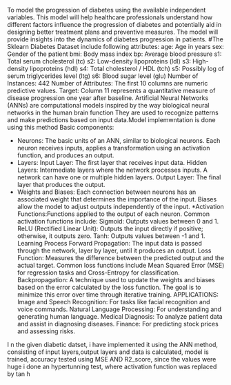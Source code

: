 To model the progression of diabetes using the available independent variables. This model will help healthcare professionals understand how different factors influence the progression of diabetes and potentially aid in designing better treatment plans and preventive measures. The model will provide insights into the dynamics of diabetes progression in patients.
#The Sklearn Diabetes Dataset include following attributes:
age: Age in years
sex: Gender of the patient
bmi: Body mass index
bp: Average blood pressure
s1: Total serum cholesterol (tc)
s2: Low-density lipoproteins (ldl)
s3: High-density lipoproteins (hdl)
s4: Total cholesterol / HDL (tch)
s5: Possibly log of serum triglycerides level (ltg)
s6: Blood sugar level (glu)
Number of Instances: 442
Number of Attributes: The first 10 columns are numeric predictive values.
Target: Column 11 represents a quantitative measure of disease progression one year after baseline.
Artificial Neural Networks (ANNs) are computational models inspired by the way biological neural networks in the human brain function
They are used to recognize patterns and make predictions based on input data.Model implemwntation is done using this method
Basic components:
* Neurons: The basic units of an ANN, similar to biological neurons. 
Each neuron receives inputs, applies a transformation using an activation function, and produces an output.
* Layers:
Input Layer: The first layer that receives input data.
Hidden Layers: Intermediate layers where the network processes inputs. A network can have one or multiple hidden layers.
Output Layer: The final layer that produces the output.
* Weights and Biases:
Each connection between neurons has an associated weight that determines the importance of the input. Biases allow the model to adjust outputs independently of the input.
*Activation Functions:Functions applied to the output of each neuron. Common activation functions include:
Sigmoid: Outputs values between 0 and 1.
ReLU (Rectified Linear Unit): Outputs the input directly if positive; otherwise, it outputs zero.
Tanh: Outputs values between -1 and 1.
Learning Process
Forward Propagation: The input data is passed through the network, layer by layer, until it produces an output.
Loss Function: Measures the difference between the predicted output and the actual target. Common loss functions include Mean Squared Error (MSE) for regression tasks and Cross-Entropy for classification.
Backpropagation: A technique used to update the weights and biases based on the error calculated by the loss function. The goal is to minimize this error over time through iterative training.
APPLICATIONS:
Image and Speech Recognition: For tasks like facial recognition and voice commands.
Natural Language Processing: For understanding and generating human language.
Medical Diagnosis: To analyze patient data and assist in diagnosing diseases.
Finance: For predicting stock prices and assessing risks.

I n the given diabetic datset, i have implemented it using the ANN method, consisting of input layers,output layers and data is calculated, model is trained, accuracy tested using MSE AND R2_score, since the values were huge
i  done an hypertunning test, where activation function was replaced by tan h
